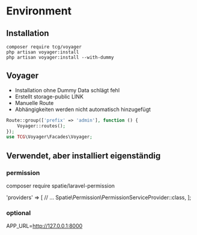 # Environment

## Installation

``` terminal
composer require tcg/voyager
php artisan voyager:install
php artisan voyager:install --with-dummy
```

## Voyager

- Installation ohne Dummy Data schlägt fehl
- Erstellt storage-public LINK
- Manuelle Route
- Abhängigkeiten werden nicht automatisch hinzugefügt

``` php
Route::group(['prefix' => 'admin'], function () {
    Voyager::routes();
});
use TCG\Voyager\Facades\Voyager;
```

## Verwendet, aber installiert eigenständig

### permission

composer require spatie/laravel-permission

'providers' => [
    // ...
    Spatie\Permission\PermissionServiceProvider::class,
];

### optional

APP_URL=<http://127.0.0.1:8000>
